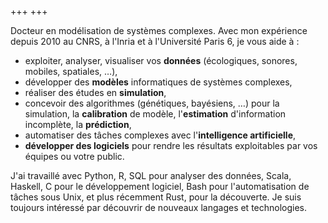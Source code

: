 +++
+++

Docteur en modélisation de systèmes complexes. Avec mon expérience depuis 2010
au CNRS, à l'Inria et à l'Université Paris 6, je vous aide à :

- exploiter, analyser, visualiser vos **données** (écologiques, sonores, mobiles, spatiales, …),
- développer des **modèles** informatiques de systèmes complexes,
- réaliser des études en **simulation**,
- concevoir des algorithmes (génétiques, bayésiens, …) pour la simulation, la
  **calibration** de modèle, l'**estimation** d'information incomplète, la
  **prédiction**,
- automatiser des tâches complexes avec l'**intelligence artificielle**,
- **développer des logiciels** pour rendre les résultats exploitables par vos
  équipes ou votre public.

J'ai travaillé avec Python, R, SQL pour analyser des données, Scala, Haskell, C
pour le développement logiciel, Bash pour l'automatisation de tâches sous Unix,
et plus récemment Rust, pour la découverte. Je suis toujours intéressé par 
découvrir de nouveaux langages et technologies.


